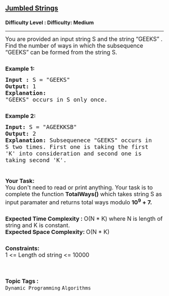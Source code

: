 <h2><a href="https://www.geeksforgeeks.org/problems/jumbled-strings0431/1?page=13&difficulty=Medium&status=unsolved&sortBy=submissions">Jumbled Strings</a></h2><h3>Difficulty Level : Difficulty: Medium</h3><hr><div class="problems_problem_content__Xm_eO"><p><span style="font-size:18px">You are provided an input string S and the string “GEEKS” . Find the number of ways in which the subsequence “GEEKS” can be formed from the&nbsp;string S.</span><br>
&nbsp;</p>

<p><span style="font-size:18px"><strong>Example 1:</strong></span></p>

<pre><span style="font-size:18px"><strong>Input : </strong>S = "GEEKS"
<strong>Output: </strong>1
<strong>Explanation: 
</strong>"GEEKS" occurs in S only once.</span>
</pre>

<p><br>
<strong><span style="font-size:18px">Example 2:</span></strong></p>

<pre><strong><span style="font-size:18px">Input: </span></strong><span style="font-size:18px">S = "AGEEKKSB"
<strong>Output: </strong>2
<strong>Explanation: </strong>Subsequenece<strong> </strong>"GEEKS" occurs in 
S two times. First one is taking the first 
'K' into consideration and second one is 
taking second 'K'.</span>
</pre>

<p>&nbsp;</p>

<p><span style="font-size:18px"><strong>Your&nbsp;Task:</strong></span><br>
<span style="font-size:18px">You don't need to read or print anything. Your task is to complete the function&nbsp;<strong>TotalWays()</strong> which takes string S as input paramater and returns total ways modulo&nbsp;<strong>10<sup>9</sup>&nbsp;+ 7.</strong></span><br>
&nbsp;</p>

<p><span style="font-size:18px"><strong>Expected Time Complexity :&nbsp;</strong>O(N * K) where N is length of string and K is constant.<br>
<strong>Expected Space Complexity:&nbsp;</strong>O(N * K)</span><br>
&nbsp;</p>

<p><span style="font-size:18px"><strong>Constraints:&nbsp;</strong><br>
1 &lt;= Length od string &lt;= 10000&nbsp;</span><br>
&nbsp;</p>
</div><br><p><span style=font-size:18px><strong>Topic Tags : </strong><br><code>Dynamic Programming</code>&nbsp;<code>Algorithms</code>&nbsp;
